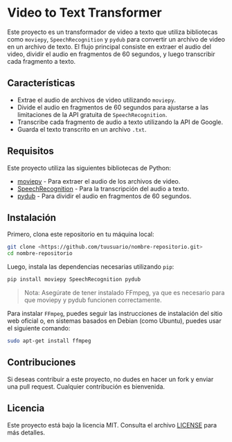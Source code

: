 # Video to Text Transformer

Este proyecto es un transformador de video a texto que utiliza bibliotecas como `moviepy`, `SpeechRecognition` y `pydub` para convertir un archivo de video en un archivo de texto. El flujo principal consiste en extraer el audio del video, dividir el audio en fragmentos de 60 segundos, y luego transcribir cada fragmento a texto.

## Características

- Extrae el audio de archivos de video utilizando `moviepy`.
- Divide el audio en fragmentos de 60 segundos para ajustarse a las limitaciones de la API gratuita de `SpeechRecognition`.
- Transcribe cada fragmento de audio a texto utilizando la API de Google.
- Guarda el texto transcrito en un archivo `.txt`.

## Requisitos

Este proyecto utiliza las siguientes bibliotecas de Python:

- [moviepy](https://github.com/Zulko/moviepy) - Para extraer el audio de los archivos de video.
- [SpeechRecognition](https://github.com/Uberi/speech_recognition) - Para la transcripción del audio a texto.
- [pydub](https://github.com/jiaaro/pydub) - Para dividir el audio en fragmentos de 60 segundos.

## Instalación

Primero, clona este repositorio en tu máquina local:

```bash
git clone <https://github.com/tuusuario/nombre-repositorio.git>
cd nombre-repositorio

```

Luego, instala las dependencias necesarias utilizando `pip`:

```bash
pip install moviepy SpeechRecognition pydub

```

> Nota: Asegúrate de tener instalado FFmpeg, ya que es necesario para que moviepy y pydub funcionen correctamente.
> 

Para instalar `FFmpeg`, puedes seguir las instrucciones de instalación del sitio web oficial o, en sistemas basados en Debian (como Ubuntu), puedes usar el siguiente comando:

```bash
sudo apt-get install ffmpeg

```

## Contribuciones

Si deseas contribuir a este proyecto, no dudes en hacer un fork y enviar una pull request. Cualquier contribución es bienvenida.

## Licencia

Este proyecto está bajo la licencia MIT. Consulta el archivo [LICENSE](https://www.notion.so/jmatias2411/LICENSE) para más detalles.
